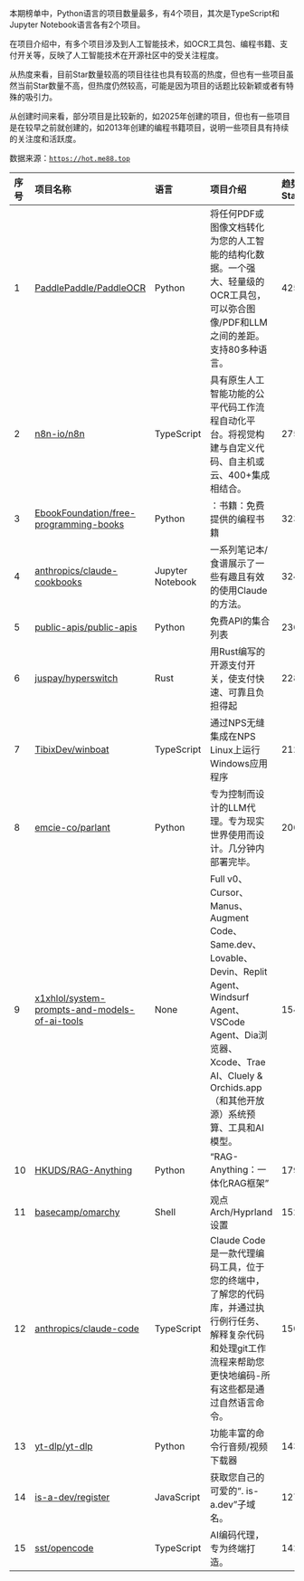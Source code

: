 本期榜单中，Python语言的项目数量最多，有4个项目，其次是TypeScript和Jupyter Notebook语言各有2个项目。

在项目介绍中，有多个项目涉及到人工智能技术，如OCR工具包、编程书籍、支付开关等，反映了人工智能技术在开源社区中的受关注程度。

从热度来看，目前Star数量较高的项目往往也具有较高的热度，但也有一些项目虽然当前Star数量不高，但热度仍然较高，可能是因为项目的话题比较新颖或者有特殊的吸引力。

从创建时间来看，部分项目是比较新的，如2025年创建的项目，但也有一些项目是在较早之前就创建的，如2013年创建的编程书籍项目，说明一些项目具有持续的关注度和活跃度。

数据来源：[`https://hot.me88.top`](https://hot.me88.top)

|序号|项目名称|语言|项目介绍|趋势Star|当前Star|热度|创建时间|
|:---|:---|:---|:---|:---|:---|:---|:---|
|1|[PaddlePaddle/PaddleOCR](https://github.com/PaddlePaddle/PaddleOCR)|Python|将任何PDF或图像文档转化为您的人工智能的结构化数据。一个强大、轻量级的OCR工具包，可以弥合图像/PDF和LLM之间的差距。支持80多种语言。|425|60388|134|2020-05-08|
|2|[n8n-io/n8n](https://github.com/n8n-io/n8n)|TypeScript|具有原生人工智能功能的公平代码工作流程自动化平台。将视觉构建与自定义代码、自主机或云、400+集成相结合。|275|150951|107|2019-06-22|
|3|[EbookFoundation/free-programming-books](https://github.com/EbookFoundation/free-programming-books)|Python|：书籍：免费提供的编程书籍|323|374545|104|2013-10-11|
|4|[anthropics/claude-cookbooks](https://github.com/anthropics/claude-cookbooks)|Jupyter Notebook|一系列笔记本/食谱展示了一些有趣且有效的使用Claude的方法。|324|24563|99|2023-08-15|
|5|[public-apis/public-apis](https://github.com/public-apis/public-apis)|Python|免费API的集合列表|236|371399|78|2016-03-20|
|6|[juspay/hyperswitch](https://github.com/juspay/hyperswitch)|Rust|用Rust编写的开源支付开关，使支付快速、可靠且负担得起|228|37987|69|2022-10-17|
|7|[TibixDev/winboat](https://github.com/TibixDev/winboat)|TypeScript|通过NPS无缝集成在NPS Linux上运行Windows应用程序|212|13029|65|2025-04-04|
|8|[emcie-co/parlant](https://github.com/emcie-co/parlant)|Python|专为控制而设计的LLM代理。专为现实世界使用而设计。几分钟内部署完毕。|206|14121|64|2024-02-15|
|9|[x1xhlol/system-prompts-and-models-of-ai-tools](https://github.com/x1xhlol/system-prompts-and-models-of-ai-tools)|None|Full v0、Cursor、Manus、Augment Code、Same.dev、Lovable、Devin、Replit Agent、Windsurf Agent、VSCode Agent、Dia浏览器、Xcode、Trae AI、Cluely & Orchids.app（和其他开放源）系统预算、工具和AI模型。|154|92617|59|2025-03-05|
|10|[HKUDS/RAG-Anything](https://github.com/HKUDS/RAG-Anything)|Python|“RAG-Anything：一体化RAG框架”|179|9286|58|2025-06-06|
|11|[basecamp/omarchy](https://github.com/basecamp/omarchy)|Shell|观点Arch/Hyprland设置|152|15301|50|2025-06-01|
|12|[anthropics/claude-code](https://github.com/anthropics/claude-code)|TypeScript|Claude Code是一款代理编码工具，位于您的终端中，了解您的代码库，并通过执行例行任务、解释复杂代码和处理git工作流程来帮助您更快地编码-所有这些都是通过自然语言命令。|150|39954|48|2025-02-22|
|13|[yt-dlp/yt-dlp](https://github.com/yt-dlp/yt-dlp)|Python|功能丰富的命令行音频/视频下载器|143|131574|47|2020-10-26|
|14|[is-a-dev/register](https://github.com/is-a-dev/register)|JavaScript|获取您自己的可爱的“. is-a.dev”子域名。|127|8843|47|2020-10-04|
|15|[sst/opencode](https://github.com/sst/opencode)|TypeScript|AI编码代理，专为终端打造。|142|28752|46|2025-04-30|